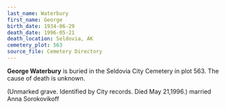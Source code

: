 ```yaml
---
last_name: Waterbury
first_name: George
birth_date: 1934-06-29
death_date: 1996-05-21
death_location: Seldovia, AK
cemetery_plot: 563
source_file: Cemetery Directory
---
```

**George   Waterbury** is buried in the Seldovia City Cemetery in plot 563.  The cause of death is unknown.

(Unmarked grave. Identified by City records. Died May 21,1996.)
married Anna Sorokovikoff

